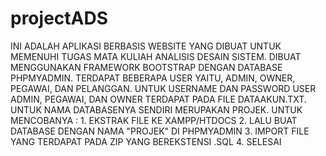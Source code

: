 # projectADS
INI ADALAH APLIKASI BERBASIS WEBSITE YANG DIBUAT UNTUK MEMENUHI TUGAS MATA KULIAH ANALISIS DESAIN SISTEM.
DIBUAT MENGGUNAKAN FRAMEWORK BOOTSTRAP DENGAN DATABASE PHPMYADMIN.
TERDAPAT BEBERAPA USER YAITU, ADMIN, OWNER, PEGAWAI, DAN PELANGGAN.
UNTUK USERNAME DAN PASSWORD USER ADMIN, PEGAWAI, DAN OWNER TERDAPAT PADA FILE DATAAKUN.TXT.
UNTUK NAMA DATABASENYA SENDIRI MERUPAKAN PROJEK.
UNTUK MENCOBANYA : 1. EKSTRAK FILE KE XAMPP/HTDOCS
                   2. LALU BUAT DATABASE DENGAN NAMA "PROJEK" DI PHPMYADMIN
                   3. IMPORT FILE YANG TERDAPAT PADA ZIP YANG BEREKSTENSI .SQL
                   4. SELESAI
